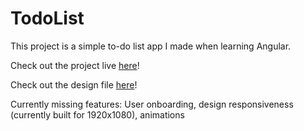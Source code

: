# TodoList

This project is a simple to-do list app I made when learning Angular.

Check out the project live [here](https://bisxsh.github.io/angular-todo-list/)!

Check out the design file [here](https://www.figma.com/file/GQTxnhir2TgDUJDulqsMWV/Todo-list?node-id=0%3A1)!

Currently missing features: User onboarding, design responsiveness (currently built for 1920x1080), animations
